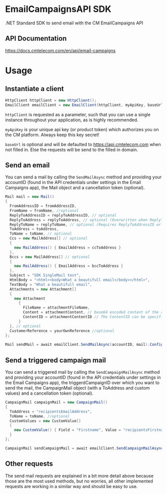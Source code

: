 # EmailCampaignsAPI SDK
.NET Standard SDK to send email with the CM EmailCampaigns API

## API Documentation
https://docs.cmtelecom.com/en/api/email-campaigns

# Usage

## Instantiate a client

```cs
HttpClient httpClient = new HttpClient();
EmailClient emailClient = new EmailClient(httpClient, myApiKey, baseUrl);
```

`httpClient` is requested as a parameter, such that you can use a single instance throughout your application, as is highly recommended.

`myApiKey` is your unique api key (or product token) which authorizes you on the CM platform. Always keep this key secret!

`baseUrl` is optional and will be defaulted to https://api.cmtelecom.com when not filled in. Else the requests will be send to the filled in domain.

## Send an email

You can send a mail by calling the `SendMailAsync` method and providing your accountID (found in the API credentials under settings in the Email Campaigns app), the Mail object and a cancellation token (optional).

```cs
Mail mail = new Mail()
{
  FromAddressID = fromAddressID,
  FromName = fromName, //optional
  ReplyToAddressID = replyToAddressID, // optional
  ReplyToAddress = replyToAddress, // optional (Overwritten when ReplyToAddressID defined)
  ReplyToName = replyToName, // optional (Requires ReplyToAddressID or ReplyToAddress to be filled)
  ToAddress = toAddress,
  ToName = toName, // optional
  Ccs = new MailAddress[] // optional
  { 
    new MailAddress() { EmailAddress = ccToAddress }
  },
  Bccs = new MailAddress[] // optional
  {
    new MailAddress() { EmailAddress = bccToAddress }
  },
  Subject = "SDK SingleMail test",
  HtmlBody = "<html><body>What a beautifull email</body></html>",
  TextBody = "What a beautifull email",
  Attachments = new Attachment[]
  {
    new Attachment 
      {
        FileName = attachmentFileName,
        Content = attachmentContent, // base64 encoded content of the attachment
        ContentID = attachmentContentID // The ContentID can be specified for images, to reference it in your image tag in your HTML. You can use "cid:yourcontentid" in the src tag of the image to display the image inline.
      }
  }, // optional
  CustomerReference = yourOwnReference //optional
};
  
Mail sendMail = await emailClient.SendMailAsync(accountID, mail).ConfigureAwait(false);
```

## Send a triggered campaign mail

You can send a triggered mail by calling the `SendCampaignMailAsync` method and providing your accountID (found in the API credentials under settings in the Email Campaigns app), the triggerdCampaignID over which you want to send the mail, the CampaignMail object (with a ToAddress and custom values) and a cancellation token (optional).

```cs
CampaignMail campaignMail = new CampaignMail()
{
  ToAddress = "recipientsEmailAddress",
  ToName = toName, //optional
  CustomValues = new CustomValue[]
  {
    new CustomValue() { Field = "Firstname", Value = "recipientsFirstname" }
  }
};

CampaignMail sendCampaignMail = await emailClient.SendCampaignMailAsync(accountID, triggerdCampaignID, campaignMail).ConfigureAwait(false);
```

## Other requests
The send mail requests are explained in a bit more detail above because those are the most used methods, but no worries, all other implemented requests are working in a similar way and should be easy to use. 
